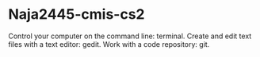 # Naja2445-cmis-cs2
Control your computer on the command line: terminal.
Create and edit text files with a text editor: gedit.
Work with a code repository: git.
